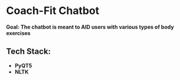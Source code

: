 <h1>Coach-Fit Chatbot</h1>
<p><span><b>Goal:</span> The chatbot is meant to AID users with various types of body exercises</p>

<h2>Tech Stack:</h2>
<ul>
  <li>PyQT5</li>
  <li>NLTK</li>
</ul>
